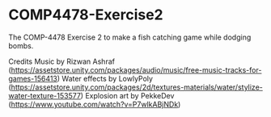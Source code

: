 # COMP4478-Exercise2
The COMP-4478 Exercise 2 to make a fish catching game while dodging bombs.

Credits
Music by Rizwan Ashraf (https://assetstore.unity.com/packages/audio/music/free-music-tracks-for-games-156413)
Water effects by LowlyPoly (https://assetstore.unity.com/packages/2d/textures-materials/water/stylize-water-texture-153577)
Explosion art by PekkeDev (https://www.youtube.com/watch?v=P7wlkABjNDk)
